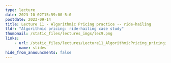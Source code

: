 ```yaml
---
type: lecture
date: 2023-10-02T15:59:00-5:0
postdate: 2023-09-14
title: Lecture 11 - Algorithmic Pricing practice -- ride-hailing
tldr: "Algorithmic pricing: ride-hailing case study"
thumbnail: /static_files/lectures_imgs/lec9.png
links:
    - url: /static_files/lectures/Lecture11_AlgorithmicPricing_pricinginridehailing.pdf
      name: slides
hide_from_announcments: false
---
```

